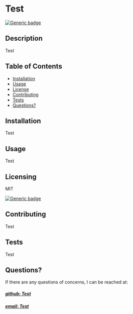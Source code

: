 
# Test

  [![Generic badge](https://img.shields.io/badge/License-MIT-green.svg)](https://choosealicense.com/licenses/mit/.)
  

## Description
Test

## Table of Contents

- [Installation](#installation)
- [Usage](#usage)
- [License](#license)
- [Contributing](#contributing)
- [Tests](#tests)
- [Questions?](#questions?)

## Installation
Test

## Usage
Test

## Licensing 
  MIT
  
  [![Generic badge](https://img.shields.io/badge/License-MIT-green.svg)](https://choosealicense.com/licenses/mit/.)
  
  

## Contributing
Test

## Tests
Test

## Questions?
If there are any questions of concerns, I can be reached at:
##### [github: Test ](https://github.com/Test)
##### [email: Test](mailto:Test)

